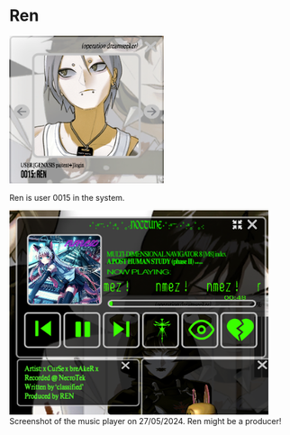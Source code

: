 # Ren

![img.png](Resources/ren/ren.png)

Ren is user 0015 in the system.

![img.png](Resources/ren/produced_by_ren.png)
Screenshot of the music player on 27/05/2024. Ren might be a producer!
